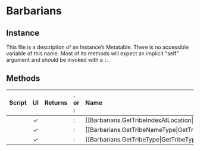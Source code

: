 # Barbarians
## Instance
This file is a description of an Instance’s Metatable. There is no accessible variable of this name. Most of its methods will expect an implicit "self" argument and should be invoked with a `:`.

## Methods
| Script | UI  | Returns | . or : | Name | Arguments |
|:------:|:---:| -------:|:---- |:---- |:--------- |
| |✓| |:|[[Barbarians.GetTribeIndexAtLocation\|GetTribeIndexAtLocation]]| |
| |✓| |:|[[Barbarians.GetTribeNameType\|GetTribeNameType]]| |
| |✓| |:|[[Barbarians.GetTribeType\|GetTribeType]]| |
